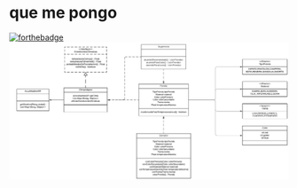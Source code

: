 # que me pongo
 
[![forthebadge](https://forthebadge.com/images/badges/built-with-love.svg)](https://forthebadge.com)
![diagrama](qmp.png)
